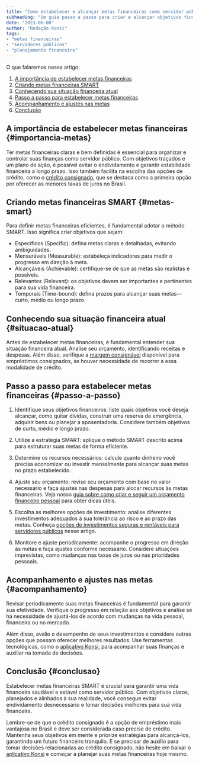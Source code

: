 ```yaml
---
title: "Como estabelecer e alcançar metas financeiras como servidor público"
subheading: "Um guia passo a passo para criar e alcançar objetivos financeiros específicos"
date: "2023-06-08"
author: "Redação Konsi"
tags:
- "metas financeiras"
- "servidores públicos"
- "planejamento financeiro"
---
```


O que falaremos nesse artigo:

1. [A importância de estabelecer metas financeiras](#importancia-metas)
2. [Criando metas financeiras SMART](#metas-smart)
3. [Conhecendo sua situação financeira atual](#situacao-atual)
4. [Passo a passo para estabelecer metas financeiras](#passo-a-passo)
5. [Acompanhamento e ajustes nas metas](#acompanhamento)
6. [Conclusão](#conclusao)

## A importância de estabelecer metas financeiras {#importancia-metas}

Ter metas financeiras claras e bem definidas é essencial para organizar e controlar suas finanças como servidor público. Com objetivos traçados e um plano de ação, é possível evitar o endividamento e garantir estabilidade financeira a longo prazo. Isso também facilita na escolha das opções de crédito, como o [crédito consignado](emprstimos-consignados-e-suas-principais-aplicaes.md), que se destaca como a primeira opção por oferecer as menores taxas de juros no Brasil.

## Criando metas financeiras SMART {#metas-smart}

Para definir metas financeiras eficientes, é fundamental adotar o método SMART. Isso significa criar objetivos que sejam:

- Específicos (Specific): defina metas claras e detalhadas, evitando ambiguidades.
- Mensuráveis (Measurable): estabeleça indicadores para medir o progresso em direção à meta.
- Alcançáveis (Achievable): certifique-se de que as metas são realistas e possíveis.
- Relevantes (Relevant): os objetivos devem ser importantes e pertinentes para sua vida financeira.
- Temporais (Time-bound): defina prazos para alcançar suas metas—curto, médio ou longo prazo.

## Conhecendo sua situação financeira atual {#situacao-atual}

Antes de estabelecer metas financeiras, é fundamental entender sua situação financeira atual. Analise seu orçamento, identificando receitas e despesas. Além disso, verifique a [margem consignável](entendendo-a-margem-consignvel-como-planejar-seu-crdito-consignado.md) disponível para empréstimos consignados, se houver necessidade de recorrer a essa modalidade de crédito.

## Passo a passo para estabelecer metas financeiras {#passo-a-passo}

1. Identifique seus objetivos financeiros: liste quais objetivos você deseja alcançar, como quitar dívidas, construir uma reserva de emergência, adquirir bens ou planejar a aposentadoria. Considere também objetivos de curto, médio e longo prazo.

2. Utilize a estratégia SMART: aplique o método SMART descrito acima para estruturar suas metas de forma eficiente.

3. Determine os recursos necessários: calcule quanto dinheiro você precisa economizar ou investir mensalmente para alcançar suas metas no prazo estabelecido.

4. Ajuste seu orçamento: revise seu orçamento com base no valor necessário e faça ajustes nas despesas para alocar recursos às metas financeiras. Veja nosso [guia sobre como criar e seguir um orçamento financeiro pessoal](como-criar-e-seguir-um-oramento-financeiro-pessoal-para-servidores-pblicos.md) para obter dicas úteis.

5. Escolha as melhores opções de investimento: analise diferentes investimentos adequados à sua tolerância ao risco e ao prazo das metas. Conheça [opções de investimentos seguras e rentáveis para servidores públicos](investindo-seu-dinheiro-como-servidor-pblico-opes-seguras-e-rentveis.md) nesse artigo.

6. Monitore e ajuste periodicamente: acompanhe o progresso em direção às metas e faça ajustes conforme necessário. Considere situações imprevistas, como mudanças nas taxas de juros ou nas prioridades pessoais.

## Acompanhamento e ajustes nas metas {#acompanhamento}

Revisar periodicamente suas metas financeiras é fundamental para garantir sua efetividade. Verifique o progresso em relação aos objetivos e analise se há necessidade de ajustá-los de acordo com mudanças na vida pessoal, financeira ou no mercado.

Além disso, avalie o desempenho de seus investimentos e considere outras opções que possam oferecer melhores resultados. Use ferramentas tecnológicas, como o [aplicativo Konsi](aplicativo-de-emprestimo.md), para acompanhar suas finanças e auxiliar na tomada de decisões.

## Conclusão {#conclusao}

Estabelecer metas financeiras SMART é crucial para garantir uma vida financeira saudável e estável como servidor público. Com objetivos claros, planejados e alinhados à sua realidade, você consegue evitar endividamento desnecessário e tomar decisões melhores para sua vida financeira.

Lembre-se de que o crédito consignado é a opção de empréstimo mais vantajosa no Brasil e deve ser considerada caso precise de crédito. Mantenha seus objetivos em mente e priorize estratégias para alcançá-los, garantindo um futuro financeiro tranquilo. E se precisar de auxílio para tomar decisões relacionadas ao crédito consignado, não hesite em baixar o [aplicativo Konsi](aplicativo-de-emprestimo.md) e começar a planejar suas metas financeiras hoje mesmo.